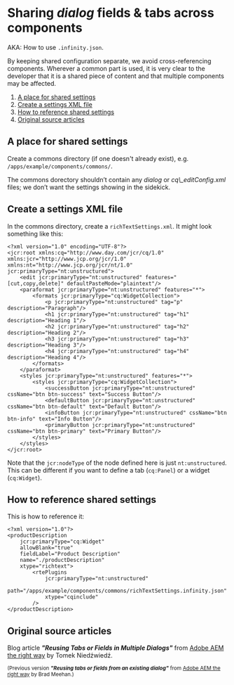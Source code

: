 # Sharing _dialog_ fields & tabs across components

AKA: How to use `.infinity.json`.

By keeping shared configuration separate, we avoid cross-referencing components. Wherever a common part is used, it is very clear to the developer that it is a shared piece of content and that multiple components may be affected.

<!-- MarkdownTOC -->

1. [A place for shared settings](#a-place-for-shared-settings)
1. [Create a settings XML file](#create-a-settings-xml-file)
1. [How to reference shared settings](#how-to-reference-shared-settings)
1. [Original source articles](#original-source-articles)

<!-- /MarkdownTOC -->

## A place for shared settings

Create a commons directory (if one doesn't already exist), e.g. `/apps/example/components/commons/`.

The commons dorectory shouldn’t contain any _dialog_ or _cq\\\_editConfig.xml_ files; we don’t want the settings showing in the sidekick.

## Create a settings XML file

In the commons directory, create a `richTextSettings.xml`. It might look something like this:

```
<?xml version="1.0" encoding="UTF-8"?>
<jcr:root xmlns:cq="http://www.day.com/jcr/cq/1.0" xmlns:jcr="http://www.jcp.org/jcr/1.0" xmlns:nt="http://www.jcp.org/jcr/nt/1.0" jcr:primaryType="nt:unstructured">
    <edit jcr:primaryType="nt:unstructured" features="[cut,copy,delete]" defaultPasteMode="plaintext"/>
    <paraformat jcr:primaryType="nt:unstructured" features="*">
        <formats jcr:primaryType="cq:WidgetCollection">
            <p jcr:primaryType="nt:unstructured" tag="p" description="Paragraph"/>
            <h1 jcr:primaryType="nt:unstructured" tag="h1" description="Heading 1"/>
            <h2 jcr:primaryType="nt:unstructured" tag="h2" description="Heading 2"/>
            <h3 jcr:primaryType="nt:unstructured" tag="h3" description="Heading 3"/>
            <h4 jcr:primaryType="nt:unstructured" tag="h4" description="Heading 4"/>
        </formats>
    </paraformat>
    <styles jcr:primaryType="nt:unstructured" features="*">
        <styles jcr:primaryType="cq:WidgetCollection">
            <successButton jcr:primaryType="nt:unstructured" cssName="btn btn-success" text="Success Button"/>
            <defaultButton jcr:primaryType="nt:unstructured" cssName="btn btn-default" text="Default Button"/>
            <infoButton jcr:primaryType="nt:unstructured" cssName="btn btn-info" text="Info Button"/>
            <primaryButton jcr:primaryType="nt:unstructured" cssName="btn btn-primary" text="Primary Button"/>
        </styles>
    </styles>
</jcr:root>
```

Note that the `jcr:nodeType` of the node defined here is just `nt:unstructured`. This can be different if you want to define a tab (`cq:Panel`) or a widget (`cq:Widget`).

## How to reference shared settings

This is how to reference it:

```
<?xml version="1.0"?>
<productDescription
    jcr:primaryType="cq:Widget"
    allowBlank="true"
    fieldLabel="Product Description"
    name="./productDescription"
    xtype="richtext">
        <rtePlugins
            jcr:primaryType="nt:unstructured"
            path="/apps/example/components/commons/richTextSettings.infinity.json"
            xtype="cqinclude"
        />
</productDescription>
```

## Original source articles

Blog article _**"Reusing Tabs or Fields in Multiple Dialogs"**_ from
[Adobe AEM the right way](https://adobeaemtherightway.wordpress.com/2015/07/28/guest-post-reusing-tabs-or-fields-in-multiple-dialogs/) by Tomek Niedźwiedź.

<small>(Previous version _**"Reusing tabs or fields from an existing dialog"**_ from [Adobe AEM the right way](https://adobeaemtherightway.wordpress.com/2014/07/31/reusing-tabs-or-fields-from-an-existing-dialog/) by Brad Meehan.)</small>
